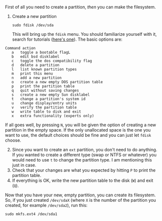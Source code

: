 First of all you need to create a partition, *then* you can make the filesystem.

1. Create a new partition

   ```sudo fdisk /dev/sda```

   This will bring up the `fdisk` menu. You should familiarize yourself with it, search for tutorials ([here's one](http://www.howtogeek.com/106873/how-to-use-fdisk-to-manage-partitions-on-linux/)). The basic options are:

```
Command action
   a   toggle a bootable flagL
   b   edit bsd disklabel
   c   toggle the dos compatibility flag
   d   delete a partition
   l   list known partition types
   m   print this menu
   n   add a new partition
   o   create a new empty DOS partition table
   p   print the partition table
   q   quit without saving changes
   s   create a new empty Sun disklabel
   t   change a partition's system id
   u   change display/entry units
   v   verify the partition table
   w   write table to disk and exit
   x   extra functionality (experts only)
```

If all goes well, by pressing ```N```, you will be given the option of creating a new partition in the empty space. If the only unallocated space is the one you want to use, the default choices should be fine and you can just let `fdisk` choose.

2. Since you want to create an `ext` partition, you don't need to do anything. If you wanted to create a different type (swap or NTFS or whatever) you would need to use `t` to change the partition type. I am mentioning this just in case.
3. Check that your changes are what you expected by hitting ```P``` to print the partition table.
4. If everything is OK, write the new partition table to the disk (```W```) and exit (```Q```).

Now that you have your new, empty partition, you can create its filesystem. So, if you just created `/dev/sdaX` (where `X` is the number of the partition you created, for example `/dev/sda2`), run this:

```sudo mkfs.ext4 /dev/sda1```

